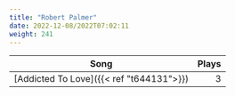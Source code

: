```yaml
---
title: "Robert Palmer"
date: 2022-12-08/2022T07:02:11
weight: 241
---
```




 Song | Plays 
----- | -----:
[Addicted To Love]({{< ref "t644131">}}) | 3
